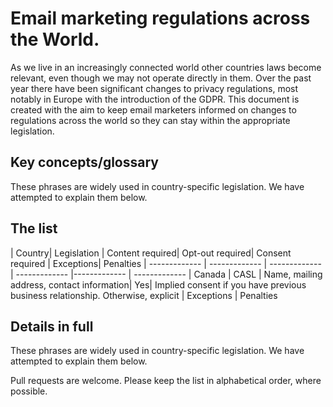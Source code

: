 # Email marketing regulations across the World.

As we live in an increasingly connected world other countries laws become relevant, even though we may not operate directly in them. Over the past year there have been significant changes to privacy regulations, most notably in Europe with the introduction of the GDPR. This document is created with the aim to keep email marketers informed on changes to regulations across the world so they can stay within the appropriate legislation. 

## Key concepts/glossary
These phrases are widely used in country-specific legislation. We have attempted to explain them below.

## The list
| Country| Legislation | Content required| Opt-out required| Consent required | Exceptions| Penalties
| ------------- | ------------- | ------------- | ------------- |------------- | -------------
| Canada  | CASL | Name, mailing address, contact information| Yes| Implied consent if you have previous business relationship. Otherwise, explicit | Exceptions | Penalties 

## Details in full
These phrases are widely used in country-specific legislation. We have attempted to explain them below.


Pull requests are welcome. Please keep the list in alphabetical order, where possible. 
